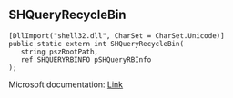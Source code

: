 ## SHQueryRecycleBin

```
[DllImport("shell32.dll", CharSet = CharSet.Unicode)]
public static extern int SHQueryRecycleBin(
   string pszRootPath,
   ref SHQUERYRBINFO pSHQueryRBInfo
);
```

Microsoft documentation: [Link](https://learn.microsoft.com/en-us/windows/win32/api/shellapi/nf-shellapi-shqueryrecyclebinw)
